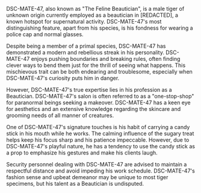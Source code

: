 DSC-MATE-47, also known as "The Feline Beautician", is a male tiger of unknown origin currently employed as a beautician in [REDACTED], a known hotspot for supernatural activity. DSC-MATE-47's most distinguishing feature, apart from his species, is his fondness for wearing a police cap and normal glasses.

Despite being a member of a primal species, DSC-MATE-47 has demonstrated a modern and rebellious streak in his personality. DSC-MATE-47 enjoys pushing boundaries and breaking rules, often finding clever ways to bend them just for the thrill of seeing what happens. This mischievous trait can be both endearing and troublesome, especially when DSC-MATE-47's curiosity puts him in danger.

However, DSC-MATE-47's true expertise lies in his profession as a Beautician. DSC-MATE-47's salon is often referred to as a "one-stop-shop" for paranormal beings seeking a makeover. DSC-MATE-47 has a keen eye for aesthetics and an extensive knowledge regarding the skincare and grooming needs of all manner of creatures.

One of DSC-MATE-47's signature touches is his habit of carrying a candy stick in his mouth while he works. The calming influence of the sugary treat helps keep his focus sharp and his patience impeccable. However, due to DSC-MATE-47's playful nature, he has a tendency to use the candy stick as a prop to emphasize his gestures and make his clients laugh.

Security personnel dealing with DSC-MATE-47 are advised to maintain a respectful distance and avoid impeding his work schedule. DSC-MATE-47's fashion sense and upbeat demeanor may be unique to most tiger specimens, but his talent as a Beautician is undisputed.